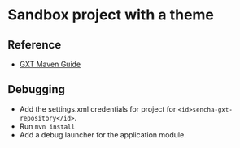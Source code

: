 # Sandbox project with a theme

## Reference

* [GXT Maven Guide](https://docs.sencha.com/gxt/4.x/guides/getting_started/maven/Maven.html)

## Debugging

* Add the settings.xml credentials for project for `<id>sencha-gxt-repository</id>`. 
* Run `mvn install`
* Add a debug launcher for the application module.
 